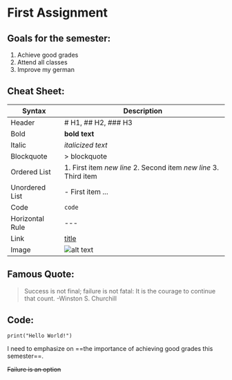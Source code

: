# First Assignment

## Goals for the semester:
1. Achieve good grades
2. Attend all classes
3. Improve my german

## Cheat Sheet:
| Syntax | Description |
| ---------- | ---------- |
| Header | # H1, ## H2, ### H3 |
| Bold | **bold text** |
| Italic | *italicized text* |
| Blockquote | > blockquote |
| Ordered List | 1. First item *new line* 2. Second item *new line* 3. Third item |
| Unordered List | - First item ... |
| Code | `code` |
| Horizontal Rule | --- |
| Link | [title](https://www.example.com) |
| Image | ![alt text](image.jpg) |

## Famous Quote:
> Success is not final; failure is not fatal: It is the courage to continue that count. 
-Winston S. Churchill

## Code:
`print("Hello World!")`

I need to emphasize on ==the importance of achieving good grades this semester==.

~~Failure is an option~~
